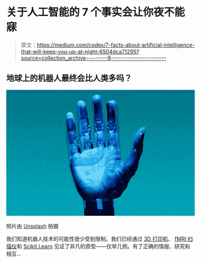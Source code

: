 # 关于人工智能的 7 个事实会让你夜不能寐

> 原文：<https://medium.com/codex/7-facts-about-artificial-intelligence-that-will-keep-you-up-at-night-6504dca71295?source=collection_archive---------8----------------------->

## 地球上的机器人最终会比人类多吗？

![](img/7fc6b18f2cb23602d667a149b13ebf50.png)

照片由 [Unsplash](https://unsplash.com/@thisisengineering?utm_source=unsplash&utm_medium=referral&utm_content=creditCopyText) 拍摄

我们知道机器人技术的可能性很少受到限制。我们已经通过 [3D 打印机](https://www.jameco.com/Jameco/workshop/HowItWorks/what-is-an-fmri-scan-and-how-does-it-work.html)、 [fMRI 扫描仪](https://www.radiologyinfo.org/en/info/fmribrain)和 [Scikit Learn](https://scikit-learn.org/stable/) 见证了非凡的原型——仅举几例。有了正确的情报、研究和相互…